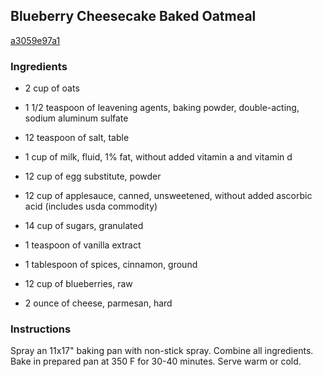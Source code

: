 ## Blueberry Cheesecake Baked Oatmeal

[a3059e97a1](http://www.food.com/recipe/blueberry-cheesecake-baked-oatmeal-310810)

### Ingredients

 - 2 cup of oats

 - 1 1/2 teaspoon of leavening agents, baking powder, double-acting, sodium aluminum sulfate

 - 12 teaspoon of salt, table

 - 1 cup of milk, fluid, 1% fat, without added vitamin a and vitamin d

 - 12 cup of egg substitute, powder

 - 12 cup of applesauce, canned, unsweetened, without added ascorbic acid (includes usda commodity)

 - 14 cup of sugars, granulated

 - 1 teaspoon of vanilla extract

 - 1 tablespoon of spices, cinnamon, ground

 - 12 cup of blueberries, raw

 - 2 ounce of cheese, parmesan, hard

### Instructions

Spray an 11x17" baking pan with non-stick spray. Combine all ingredients. Bake in prepared pan at 350 F for 30-40 minutes. Serve warm or cold.